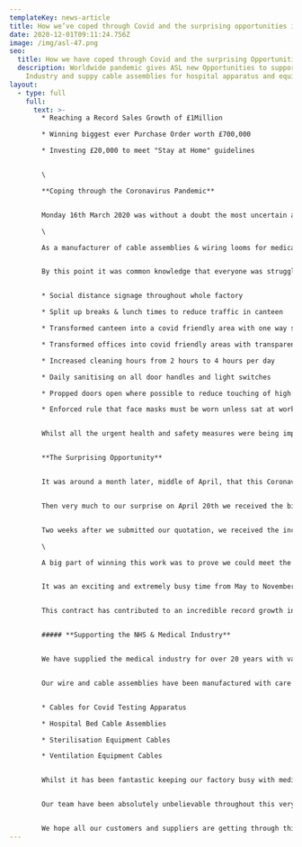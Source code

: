 ```yaml
---
templateKey: news-article
title: How we’ve coped through Covid and the surprising opportunities it has given us
date: 2020-12-01T09:11:24.756Z
image: /img/asl-47.png
seo:
  title: How we have coped through Covid and the surprising Opportunities
  description: Worldwide pandemic gives ASL new Opportunities to support Medical
    Industry and suppy cable assemblies for hospital apparatus and equipment
layout:
  - type: full
    full:
      text: >-
        * Reaching a Record Sales Growth of £1Million

        * Winning biggest ever Purchase Order worth £700,000

        * Investing £20,000 to meet "Stay at Home" guidelines


        \

        **Coping through the Coronavirus Pandemic**


        Monday 16th March 2020 was without a doubt the most uncertain and worrying time for a lot of people and businesses after Boris Johnson instructed that we must "Stay at Home". \

        \

        As a manufacturer of cable assemblies & wiring looms for medical equipment, we were concerned about this instruction as we need to be in our factory so that we could continue delivering these products into the safety critical industries. After clarifying that our factory must remain open so that we could support the medical industry in such a crisis, we were not required to close the factory, however had to ensure immediate measures were in place for the health of safety of the team. 


        By this point it was common knowledge that everyone was struggling to get hold of hand sanitiser (and loo roll!), but we managed to get by with our own sanitisers before bulk stock arrived in the factory a week later. To ensure staff felt safe coming to work, we implemented the following measures;


        * Social distance signage throughout whole factory

        * Split up breaks & lunch times to reduce traffic in canteen

        * Transformed canteen into a covid friendly area with one way system and transparent screens on tables

        * Transformed offices into covid friendly areas with transparent screens 

        * Increased cleaning hours from 2 hours to 4 hours per day

        * Daily sanitising on all door handles and light switches

        * Propped doors open where possible to reduce touching of high traffic surfaces

        * Enforced rule that face masks must be worn unless sat at work bench/desk, or sat eating in the canteen (keeping 2m apart)


        Whilst all the urgent health and safety measures were being implemented, our IT department were hard at work ordering 20 new laptops to prepare us, not only for those staff who would start working from home, but also for those who may have to isolate at some point and require remote working access. This IT investment cost the company £20,000, which being an un-planned purchase wasn't in our budget, however the laptops have been a great success where staff now utilise them within the factory as a way of "hot-desking". 


        **The Surprising Opportunity**


        It was around a month later, middle of April, that this Coronavirus pandemic was starting to look more serious and we were worried that it was about to significantly affect our customers and therefore our business. Did we need to start putting a plan together on how we survive through this, keeping all our team in a job and still be able to pay bills and wages? It was the most worrying time we have ever faced.


        Then very much to our surprise on April 20th we received the biggest opportunity we have ever been given, a cable assembly contract worth £700,000. This was amazing news. It would not only guarantee to keep all our staff in a job, but we would actually have to recruit an additional 20 production operators! We jumped at the chance and did everything we could to offer the most competitive prices and the fastest turnaround as delivery was critical. The enquiry was from a UK customer who was under pressure and required the services of a UK supplier after experiencing delays on cable assembly deliveries from it's Indian factory, which had to close suddenly due to the coronavirus outbreak. 


        Two weeks after we submitted our quotation, we received the incredible news - we had won the contract and we were absolutely ecstatic! With no time to celebrate (well, all the pubs were shut anyway!) we got started on setting up production lines, training the team, recruiting more staff and getting all technical documentation in order. \

        \

        A big part of winning this work was to prove we could meet the urgent delivery schedule and we could do with our fast and flexible capability to create new production lines at very short notice, utilising our space shop floor capacity, resource in equipment.


        It was an exciting and extremely busy time from May to November fulfilling the contract - our factory had never been filled with so much energy and team were on their A game to make it a success. Every department and individual pulled together like clock work to make sure every part was made to exact specification and highest quality. We experienced a couple of bumps along the way, delays on tooling and shortages on free issue material, but overall the project was a huge success and more importantly the customer was thrilled with our performance throughout.


        This contract has contributed to an incredible record growth in sales of £1.2million.


        ##### **Supporting the NHS & Medical Industry**


        We have supplied the medical industry for over 20 years with various electrical [cable assemblies](/cable-assemblies) and [wiring looms](/wiring-loom) for apparatus and equipment. Since the outbreak of Coronavirus, we have been proud to support Medical manufacturers with urgent orders after they saw a rapid increase in demand. 


        Our wire and cable assemblies have been manufactured with care and delivered to equipment in hospitals all over the world.


        * Cables for Covid Testing Apparatus

        * Hospital Bed Cable Assemblies

        * Sterilisation Equipment Cables

        * Ventilation Equipment Cables


        Whilst it has been fantastic keeping our factory busy with medical demand and opportunities, we have certainly felt the pain for a handful of our customers who are in suffering industries, especially those in Aviation and Hospitality. 


        Our team have been absolutely unbelievable throughout this very difficult year, and have pulled together in a way which is absolutely admirable. Every single person has supported all the changes we've made, and really risen to the challenge during this rapid growth. 


        We hope all our customers and suppliers are getting through this challenging time and if there is anything we can do to help, please get in touch.
---
```

